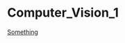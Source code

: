 # Computer_Vision_1

<a href = 'https://colab.research.google.com/drive/11LgqV2q9cilRVkh4_tlV0VG5QtBp-r0I?usp=sharing'> Something </a>

